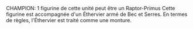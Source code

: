 CHAMPION: 1 figurine de cette
unité peut être un Raptor-Primus
Cette figurine est accompagnée d'un
Éthervier armé de Bec et Serres. En
termes de règles, l'Éthervier est traité
comme une monture.
